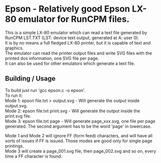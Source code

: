# Epson - Relatively good Epson LX-80 emulator for RunCPM files.

This is a simple LX-80 emulator which can read a text file generated by RunCPM LST.TXT (LST: device text output, generated at A: user 0).<br>
It is by no means a full fledged LX-80 printer, but it is capable of text and graphics.<br>
The emulator can read the printer output files and write SVG files with the printed dos information, one SVG file per page.<br>
It can also be used for other emulators which generate a text file.

## Building / Usage

To build just run 'gcc epson.c -o epson'.<br>
To run it:<br>
Mode 1: epson file.txt > output.svg - Will generate the output inside output.svg.<br>
Mode 2: epson file.txt print.svg - Will generate the output inside the print.svg file.<br>
Mode 3: epson file.txt page - Will generate page_xxx.svg, one file per page generated. The second argument has to be the word 'page' in lowercase.<br>

Mode 1 and Mode 2 will ignore FF (form feed) characters, and will have all sorts of issues if FF is issued. Those modes are good only for single page printings.<br>
Mode 3 will create a page_001.svg file, then page_002.svg and so on, every time a FF character is found.<br>
